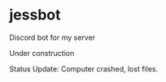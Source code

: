 # jessbot
Discord bot for my server

Under construction

Status Update: Computer crashed, lost files.
